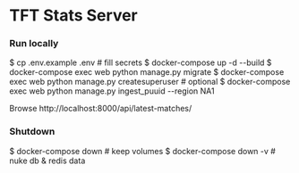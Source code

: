 # TFT Stats Server

### Run locally
$ cp .env.example .env  # fill secrets
$ docker-compose up -d --build
$ docker-compose exec web python manage.py migrate
$ docker-compose exec web python manage.py createsuperuser  # optional
$ docker-compose exec web python manage.py ingest_puuid <PUUID> --region NA1

Browse http://localhost:8000/api/latest-matches/

### Shutdown
$ docker-compose down        # keep volumes
$ docker-compose down -v     # nuke db & redis data


